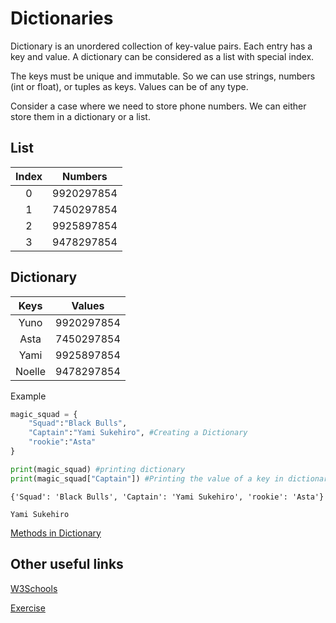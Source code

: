 # Dictionaries
Dictionary is an unordered collection of key-value pairs. Each entry has a key and value. A dictionary can be considered as a list with special index.

The keys must be unique and immutable. So we can use strings, numbers (int or float), or tuples as keys. Values can be of any type.

Consider a case where we need to store phone numbers. We can either store them in a dictionary or a list.

## List

|Index | Numbers|          
|:------:|-----------|
|0|9920297854|
|1|7450297854|
|2|9925897854|
|3|9478297854|

## Dictionary

|Keys | Values|          
|:------:|-----------|
|Yuno|9920297854|
|Asta|7450297854|
|Yami|9925897854|
|Noelle|9478297854|

Example
```python
magic_squad = {
    "Squad":"Black Bulls",
    "Captain":"Yami Sukehiro", #Creating a Dictionary
    "rookie":"Asta"
}

print(magic_squad) #printing dictionary
print(magic_squad["Captain"]) #Printing the value of a key in dictionary
```
```
{'Squad': 'Black Bulls', 'Captain': 'Yami Sukehiro', 'rookie': 'Asta'}

Yami Sukehiro
```

 [Methods in Dictionary]("https://www.w3schools.com/python/python_dictionaries_methods.asp")

## Other useful links
[W3Schools]("https://www.w3schools.com/python/python_dictionaries.asp")

[Exercise]("https://www.geeksforgeeks.org/python-dictionary-exercise/")